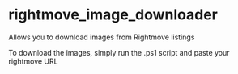 # rightmove_image_downloader
Allows you to download images from Rightmove listings

To download the images, simply run the .ps1 script and paste your rightmove URL
